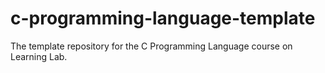 # c-programming-language-template
The template repository for the C Programming Language course on Learning Lab.
